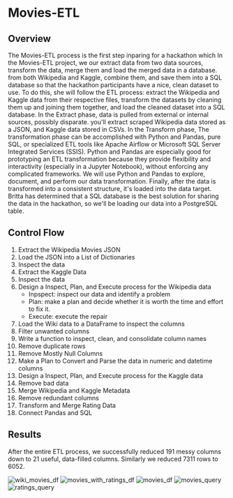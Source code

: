 # Movies-ETL
## Overview
The Movies-ETL process is the first step inparing for a hackathon which 
In the Movies-ETL project, we our extract data from two data sources, transform the data, merge them and load the merged data in a database. from both Wikipedia and Kaggle, combine them, and save them into a SQL database so that the hackathon participants have a nice, clean dataset to use. To do this, she will follow the ETL process: extract the Wikipedia and Kaggle data from their respective files, transform the datasets by cleaning them up and joining them together, and load the cleaned dataset into a SQL database. In the Extract phase, data is pulled from external or internal sources, possibly disparate. you'll extract scraped Wikipedia data stored as a JSON, and Kaggle data stored in CSVs.
In the Transform phase, The transformation phase can be accomplished with Python and Pandas, pure SQL, or specialized ETL tools like Apache Airflow or Microsoft SQL Server Integrated Services (SSIS). Python and Pandas are especially good for prototyping an ETL transformation because they provide flexibility and interactivity (especially in a Jupyter Notebook), without enforcing any complicated frameworks. We will use Python and Pandas to explore, document, and perform our data transformation.
Finally, after the data is transformed into a consistent structure, it's loaded into the data target. Britta has determined that a SQL database is the best solution for sharing the data in the hackathon, so we'll be loading our data into a PostgreSQL table.

## Control Flow
1. Extract the Wikipedia Movies JSON
2. Load the JSON into a List of Dictionaries
3. Inspect the data
4. Extract the Kaggle Data
5. Inspect the data
6. Design a Inspect, Plan, and Execute process for the Wikipedia data
   * Inpspect:  inspect our data and identify a problem
   * Plan: make a plan and decide whether it is worth the time and effort to fix it.
   * Execute: execute the repair
 7. Load the Wiki data to a DataFrame to inspect the columns
 8. Filter unwanted columns
 9. Write a function to inspect, clean, and consolidate column names
 10. Remove duplicate rows
 11. Remove Mostly Null Columns
 12. Make a Plan to Convert and Parse the data in numeric and datetime columns
 13. Design a Inspect, Plan, and Execute process for the Kaggle data
 14. Remove bad data
 15. Merge Wikipedia and Kaggle Metadata
 16. Remove redundant columns
 17. Transform and Merge Rating Data
 18. Connect Pandas and SQL

## Results
After the entire ETL process, we successfully reduced 191 messy columns down to 21 useful, data-filled columns. Similarly we reduced 7311 rows to 6052.

![wiki_movies_df](https://user-images.githubusercontent.com/67847583/122300112-7d896400-cec4-11eb-9659-34df646fab8b.png)
![movies_with_ratings_df](https://user-images.githubusercontent.com/67847583/122300124-82e6ae80-cec4-11eb-9304-52c384edc05c.png)
![movies_df](https://user-images.githubusercontent.com/67847583/122300149-8aa65300-cec4-11eb-98f9-413fbb9da353.png)
![movies_query](https://user-images.githubusercontent.com/67847583/122300175-91cd6100-cec4-11eb-8ed1-b6cfbb941bde.png)
![ratings_query](https://user-images.githubusercontent.com/67847583/122300181-942fbb00-cec4-11eb-9b64-e1af1f9f3d7d.png)






